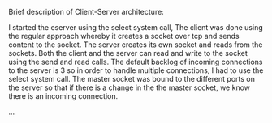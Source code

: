 
Brief description of Client-Server architecture:

I started the eserver using the select system call,
The client was done using the regular approach whereby it creates a socket over tcp and sends content to the socket. The server creates its own socket and reads from the sockets. Both the client and the server can read and write to the socket using the send and read calls. The default backlog of incoming connections to the server is 3 so in order to handle multiple connections, I had to use the select system call. The master socket was bound to the different ports on the server so that if there is a change in the the master socket, we know there is an incoming connection. 

...

